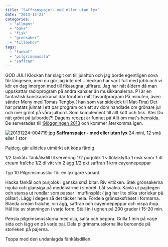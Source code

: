 ```yaml
---
title: "Saffranspajer- med eller utan lyx"
date: "2013-12-23"
categories: 
  - "allmant"
  - "baka"
  - "fisk"
  - "gronsaker"
  - "tillbehor"
tags: 
  - "fankal"
  - "pilgrimsmussla"
  - "saffran"
---
```


GOD JUL! Klockan har slagit om till julafton och jag borde egentligen sova för längesen, men nu gör jag inte det... Veckan har varit full med jobb och vi kör en dag imorgon med till fikasugna julfirare. Jag har nåt åldern då man uppskattar radioprogram på andra kanaler än musikkanalerna. P1 är en fantastisk kunskapskanal där förutom mitt favoritprogram På minuten, även sänder Meny med Tomas Tengby.( han som var sidekick till Mat-Tina) Det har pratats julmat i ett par program och ett av dom handlade om grönare jul och mer grönt på våra julbord. Som komplement till allt kött och fisk. Äter Du nåt grönt på julbordet?! Dagens recept är funnet på Allt om mat's hemsida. De serverades till [Glöggningen 2013](/posts/gloggning-2013/) och kommer återkomma igen.  
  
![20131224-004719.jpg](/static/img/20131224-004719.jpg)
**Saffranspajer - med eller utan lyx** 24 mini, 12 små eller 1 stor

[Pajdeg](https://www.svt.se/niklas-mat/pajdeg), går alldeles utmärkt att köpa färdig.

1/2 fänkål+ fänkålsdill til servering 1/2 purjolök 1 vitlöksklyfta 1 msk smör 1 dl cream fraîche 1/2 dl vitt vin 2 ägg 1/2 pkt saffran 1 krm cayennepeppar

Typ 10 Pilgrimsmusslor för en lyxigare variant.

Hacka fänkål och purjolök i ganska små bitar. Riv vitlöken. Stek grönsakerna mjuka och glansiga på medelvärme i smöret. Låt svalna. Kavla ut pajdegen och stansa ut rundlar som passar i muffinsplåt ( jag har lite olika storlekar på plåtar). Lägg i degen så det täcker hela. Fördela grönsaksfräset i formarna. Blanda cream fraîche, vin ägg, saffran och cayennepeppar och vispa ihop. Häl lite av stanningen i varje form. Ställ in i ugnen på 200 grader i 15-20 min.

Pensla pilgrimsmusslorna med olja, salta och peppra. Grilla 1 min på varje sida och lägg en på varje paj. Dela pilgrimsmusslorna lite beroende på storleken på pajerna.

Toppa med den undanlagda fänkålsdillen.
